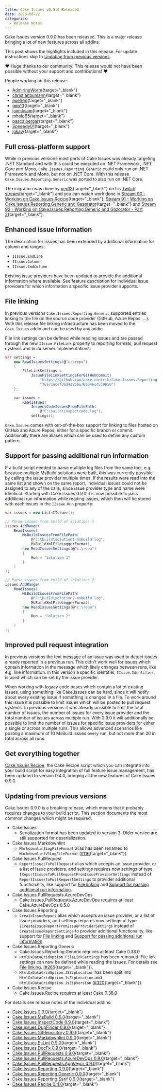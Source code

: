 ```yaml
---
title: Cake Issues v0.9.0 Released
date: 2020-08-22
categories:
  - Release Notes
---
```


Cake Issues version 0.9.0 has been released. This is a major release bringing a lot of new features across all addins.

<!-- more -->

This post shows the highlights included in this release.
For update instructions skip to [Updating from previous versions](#updating-from-previous-versions).

❤ Huge thanks to our community! This release would not have been possible without your support and contributions! ❤

People working on this release:

* [AdmiringWorm](https://github.com/AdmiringWorm){target="_blank"}
* [christianbumann](https://github.com/christianbumann){target="_blank"}
* [eoehen](https://github.com/eoehen){target="_blank"}
* [gep13](https://github.com/gep13){target="_blank"}
* [janniksam](https://github.com/janniksam){target="_blank"}
* [mholo65](https://github.com/mholo65){target="_blank"}
* [pascalberger](https://github.com/pascalberger){target="_blank"}
* [Speeedy01](https://github.com/Speeedy01){target="_blank"}
* [jokay](https://github.com/jokay){target="_blank"}

## Full cross-platform support

While in previous versions most parts of Cake Issues was already targeting .NET Standard and with this could be executed on
.NET Framework, .NET Core and Mono, `Cake.Issues.Reporting.Generic` could only run on .NET Framework and Mono, but not on
.NET Core.
With this release `Cake.Issues.Reporting.Generic` was ported to also run on .NET Core.

The migration was done by [gep13](https://github.com/gep13){target="_blank"} on his
[Twitch stream](https://www.twitch.tv/gep13){target="_blank"} and you
can watch work done in [Stream 90 - Working on Cake.Issues.Recipe](https://www.youtube.com/watch?v=7roa5Q6KcrQ){target="_blank"},
[Stream 91 - Working on Cake.Issues.Reporting.Generic and Gazorator](https://www.youtube.com/watch?v=ocacOz3CxME){target="_blank"} and
[Stream 92 - Working on Cake.Issues.Reporting.Generic and Gazorator - Part 2](https://www.youtube.com/watch?v=P0IpkL9gUAE){target="_blank"}.

## Enhanced issue information

The description for issues has been extended by additional information for column and ranges:

* `IIssue.EndLine`
* `IIssue.Column`
* `IIssue.EndColumn`

Existing issue providers have been updated to provide the additional information where available.
See feature description for individual issue providers for which information a specific issue provider supports.

## File linking

In previous versions `Cake.Issues.Reporting.Generic` supported entries linking to the file on the source code provider
(GitHub, Azure Repos, ...).
With this release file linking infrastructure has been moved to the `Cake.Issues` addin and can be used by any addin.

File link settings can  be defined while reading issues and are passed through the new `IIssue.FileLink` property
to reporting formats, pull request systems and build server implementations:

```csharp
var settings =
    new ReadIssuesSettings(@"c:\repo")
    {
        FileLinkSettings =
            IssueFileLinkSettingsForGitHubCommit(
                "https://github.com/cake-contrib/Cake.Issues.Reporting.Generic",
                "76a7cacef7ad4295a6766646d45c9b56")
    };

    var issues =
        ReadIssues(
            InspectCodeIssuesFromFilePath(
                @"C:\build\inspectcode.log"),
            settings));
```

`Cake.Issues` comes with out-of-the-box support for linking to files hosted on GitHub and Azure Repos, either for a
specific branch or commit. Additionally there are aliases which can be used to define any custom pattern.

## Support for passing additional run information

If a build script needed to parse multiple log files from the same tool, e.g. because multiple MsBuild solutions
were built, this was currently possible by calling the issue provider multiple times.
If the results were read into the same list and shown on the same report, individual issues could not be
assigned to any of the calls, since issue provider type and name were identical.
Starting with Cake.Issues 0.9.0 it is now possible to pass additional run information while reading issues, which
then will be stored with each issues in the `IIssue.Run` property:

```csharp
var issues = new List<IIssue>();

// Parse issues from build of solutions 1
issues.AddRange(
    ReadIssues(
        MsBuildIssuesFromFilePath(
            @"C:\build\solution1-msbuild.log",
            MsBuildXmlFileLoggerFormat),
        new ReadIssuesSettings(@"c:\repo")
        {
            Run = "Solution 1"
        }
    )
);

// Parse issues from build of solutions 2
issues.AddRange(
    ReadIssues(
        MsBuildIssuesFromFilePath(
            @"C:\build\solution2-msbuild.log",
            MsBuildXmlFileLoggerFormat),
        new ReadIssuesSettings(@"c:\repo")
        {
            Run = "Solution 2"
        }
    )
);
```

## Improved pull request integration

In previous versions the text message of an issue was used to detect issues already reported in a previous run.
This didn't work well for issues which contain information in the message which likely changes between runs,
like e.g. line information.
In this version a specific identifier, `IIssue.Identifier`, is used which can be set by the issue provider.

When working with legacy code bases which contain a lot of existing issues, using something like Cake.Issues
can be hard, since it will notify about every existing issue if something is changed in a file.
To work around this issue it is possible to limit issues which will be posted to pull request systems.
In previous versions it was already possible to limit the total number of issues, the number of issues for
every issue provider and the total number of issues across multiple run.
With 0.9.0 it will additionally be possible to limit the number of issues for specific issue providers for either
a single or across multiple runs.
This allows advanced scenarios like posting a maximum of 10 MsBuild issues every run, but not more than 20 in total
across all runs.

## Get everything together

[Cake.Issues.Recipe], the Cake Recipe script which you can integrate into your build script for easy integration of
full feature issue management, has been updated to version 0.4.0, bringing all the new features of Cake.Issues 0.9.0.

[Cake.Issues.Recipe]: ../../documentation/recipe/overview.md

## Updating from previous versions

Cake.Issues 0.9.0 is a breaking release, which means that it probably requires changes to your build script.
This section documents the most common changes which might be required:

* Cake.Issues
  * Serialization format has been updated to version 3.
    Older version are still supported for deserialization.
* Cake.Issues.Markdownlint
  * `MarkdownlintLogFileFormat` alias has been renamed to `MarkdownlintV1LogFileFormat`
    ([#116](https://github.com/cake-contrib/Cake.Issues.Markdownlint/issues/116){target="_blank"}).
* Cake.Issues.PullRequest
  * `ReportIssuesToPullRequest` alias which accepts an issue provider, or a list of issue providers, and settings requires now settings of type
    `IReportIssuesToPullRequestFromIssueProviderSettings` instead of `ReportIssuesToPullRequestSettings` to
    provider additional functionality, like support for [File linking] and [Support for passing additional run information].
* Cake.Issues.PullRequests.AzureDevOps
  * Cake.Issues.PullRequests.AzureDevOps requires at least Cake.AzureDevOps 0.5.0
* Cake.Issues.Reporting
  * `CreateIssueReport` alias which accepts an issue provider, or a list of issue providers, and settings requires now settings of type
    `ICreateIssueReportFromIssueProviderSettings` instead of `CreateIssueReportSettings` to
    provider additional functionality, like support for [File linking] and [Support for passing additional run information].
* Cake.Issues.Reporting.Generic
  * Cake.Issues.Reporting.Generic requires at least Cake 0.38.0
  * `HtmlDxDataGridOption.FileLinkSettings` has been removed.
    File link settings can now be defined while reading the issues.
    For details see [File linking].
    ([#265](https://github.com/cake-contrib/Cake.Issues.Reporting.Generic/issues/265){target="_blank"}).
  * `HtmlDxDataGridOption.JSZipLocation` has been split into `HtmlDxDataGridOption.JsZipLocation` and
    `HtmlDxDataGridOption.JsZipVersion`
    ([#320](https://github.com/cake-contrib/Cake.Issues.Reporting.Generic/issues/320){target="_blank"}).
* Cake.Issues.Recipe
  * Cake.Issues.Recipe requires at least Cake 0.38.0

For details see release notes of the individual addins:

* [Cake.Issues 0.9.0](https://github.com/cake-contrib/Cake.Issues/releases/tag/0.9.0){target="_blank"}
* [Cake.Issues.MsBuild 0.9.0](https://github.com/cake-contrib/Cake.Issues.MsBuild/releases/tag/0.9.0){target="_blank"}
* [Cake.Issues.InspectCode 0.9.0](https://github.com/cake-contrib/Cake.Issues.InspectCode/releases/tag/0.9.0){target="_blank"}
* [Cake.Issues.DupFinder 0.9.0](https://github.com/cake-contrib/Cake.Issues.DupFinder/releases/tag/0.9.0){target="_blank"}
* [Cake.Issues.GitRepository 0.9.0](https://github.com/cake-contrib/Cake.Issues.GitRepository/releases/tag/0.9.0){target="_blank"}
* [Cake.Issues.Markdownlint 0.9.0](https://github.com/cake-contrib/Cake.Issues.Markdownlint/releases/tag/0.9.0){target="_blank"}
* [Cake.Issues.EsLint 0.9.0](https://github.com/cake-contrib/Cake.Issues.EsLint/releases/tag/0.9.0){target="_blank"}
* [Cake.Issues.DocFx 0.9.0](https://github.com/cake-contrib/Cake.Issues.DocFx/releases/tag/0.9.0){target="_blank"}
* [Cake.Issues.PullRequests 0.9.0](https://github.com/cake-contrib/Cake.Issues.PullRequests/releases/tag/0.9.0){target="_blank"}
* [Cake.Issues.PullRequests.AzureDevOps 0.9.0](https://github.com/cake-contrib/Cake.Issues.PullRequests.AzureDevOps/releases/tag/0.9.0){target="_blank"}
* [Cake.Issues.PullRequests.AppVeyor 0.9.0](https://github.com/cake-contrib/Cake.Issues.PullRequests.AppVeyor/releases/tag/0.9.0){target="_blank"}
* [Cake.Issues.Reporting 0.9.0](https://github.com/cake-contrib/Cake.Issues.Reporting/releases/tag/0.9.0){target="_blank"}
* [Cake.Issues.Reporting.Generic 0.9.0](https://github.com/cake-contrib/Cake.Issues.Reporting.Generic/releases/tag/0.9.0){target="_blank"}
* [Cake.Issues.Reporting.Sarif 0.9.0](https://github.com/cake-contrib/Cake.Issues.Reporting.Sarif/releases/tag/0.9.0){target="_blank"}
* [Cake.Issues.Recipe 0.4.0](https://github.com/cake-contrib/Cake.Issues.Recipe/releases/tag/0.4.0){target="_blank"}

[File linking]: #file-linking
[Support for passing additional run information]: #support-for-passing-additional-run-information
